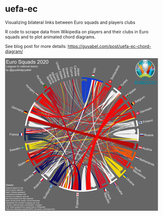 # uefa-ec
Visualizing bilateral links between Euro squads and players clubs

R code to scrape data from Wikipedia on players and their clubs in Euro squads and to plot animated chord diagrams. 

See blog post for more details: https://guyabel.com/post/uefa-ec-chord-diagram/

![Euro2020](https://raw.githubusercontent.com/guyabel/chord-uefa-ec/master/plot/euro_2020.png)
